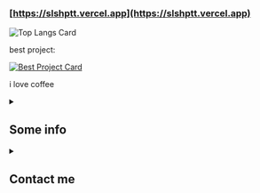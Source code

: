 ### [https://slshptt.vercel.app](https://slshptt.vercel.app)
![Top Langs Card](https://github-readme-stats.vercel.app/api/top-langs/?username=slashpotato&theme=catppuccin_mocha&border_radius=10&show_icons=true&layout=compact&hide=html,qmake,css,shell,c&exclude_repo=dotfiles,slfiles&border_color=b4befe)

best project:

[![Best Project Card](https://github-readme-stats.vercel.app/api/pin/?username=slashpotato&repo=potatoMusic&theme=catppuccin_mocha&border_radius=10&show_icons=true&show_owner=true&border_color=b4befe)](https://github.com/slashpotato/potatoMusic)

i love coffee

<details>
  <summary>
    <h2>Some info</h2>
  </summary>

- Current OS: Void GNU/Linux

- OS history: Windows, Arch Linux, Void Linux, Debian, Artix Linux (runit), Void Linux

- Mobile OS: Android 14 (Xiaomi HyperOS, crDroid)

- WM: herbstluftwm

- Theme: Catppuccin Mocha (Lavender)

- Icons: papirus-icon-theme

- Shell: zsh (with oh-my-zsh and oh-my-posh)

- Terminal: kitty

- Languages: 
  - TypeScript (80%)
  - C++ (15%)
  - Kotlin (5%)

- Frameworks:
  - TypeScript: Next.js, Vue.js
  - C++: Qt
</details>
<details>
  <summary>
    <h2>Contact me</h2>
  </summary>

- Telegram: [@slashpotato](https://t.me/slashpotato), [channel](https://t.me/+7TuiMp0c59kxMDdi)

- Discord: @slashpotato

- Email: slashpotato@duck.com
</details>

